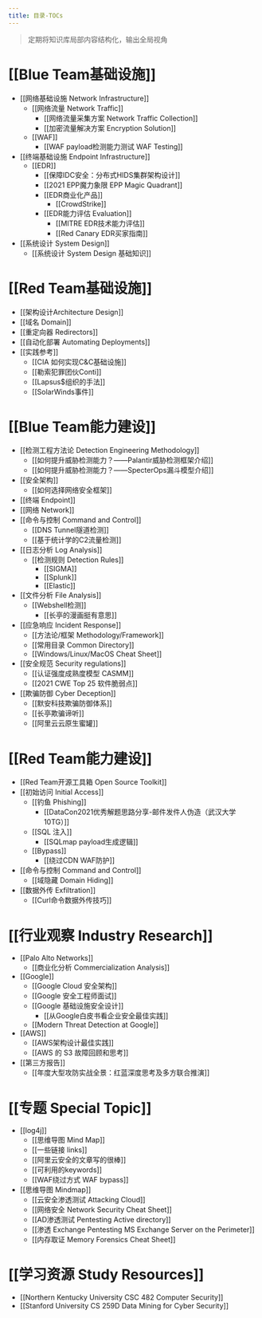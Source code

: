 ```yaml
---
title: 目录-TOCs
---
```

> 定期将知识库局部内容结构化，输出全局视角

# [[Blue Team基础设施]]
- [[网络基础设施 Network Infrastructure]]
	- [[网络流量 Network Traffic]]
		- [[网络流量采集方案 Network Traffic Collection]]
		- [[加密流量解决方案 Encryption Solution]]
	- [[WAF]]
		- [[WAF payload检测能力测试 WAF Testing]]
- [[终端基础设施 Endpoint Infrastructure]]
	- [[EDR]]
		- [[保障IDC安全：分布式HIDS集群架构设计]]
		- [[2021 EPP魔力象限 EPP Magic Quadrant]]
		- [[EDR商业化产品]]
			- [[CrowdStrike]]
		- [[EDR能力评估 Evaluation]]
			- [[MITRE EDR技术能力评估]]
			- [[Red Canary EDR买家指南]]
- [[系统设计 System Design]]
	- [[系统设计 System Design 基础知识]]

# [[Red Team基础设施]]
- [[架构设计Architecture Design]]
- [[域名 Domain]]
- [[重定向器 Redirectors]]
- [[自动化部署 Automating Deployments]]
- [[实践参考]]
	- [[CIA 如何实现C&C基础设施]]
	- [[勒索犯罪团伙Conti]]
	- [[Lapsus$组织的手法]]
	- [[SolarWinds事件]]

# [[Blue Team能力建设]]
- [[检测工程方法论 Detection Engineering Methodology]]
	- [[如何提升威胁检测能力？——Palantir威胁检测框架介绍]]
	- [[如何提升威胁检测能力？——SpecterOps漏斗模型介绍]]
- [[安全架构]]
	- [[如何选择网络安全框架]]
- [[终端 Endpoint]]
- [[网络 Network]]
- [[命令与控制 Command and Control]]
	- [[DNS Tunnel隧道检测]]
	- [[基于统计学的C2流量检测]]
- [[日志分析 Log Analysis]]
	- [[检测规则 Detection Rules]]
		- [[SIGMA]]
		- [[Splunk]]
		- [[Elastic]]
- [[文件分析 File Analysis]]
	- [[Webshell检测]]
		- [[长亭的漫画挺有意思]]
- [[应急响应 Incident Response]]
	- [[方法论/框架 Methodology/Framework]]
	- [[常用目录 Common Directory]]
	- [[Windows/Linux/MacOS Cheat Sheet]]
- [[安全规范 Security regulations]]
	- [[认证强度成熟度模型 CASMM]]
	- [[2021 CWE Top 25 软件脆弱点]]
- [[欺骗防御 Cyber Deception]]
	- [[默安科技欺骗防御体系]]
	- [[长亭欺骗谛听]]
	- [[阿里云云原生蜜罐]]

# [[Red Team能力建设]]
- [[Red Team开源工具箱 Open Source Toolkit]]
- [[初始访问 Initial Access]]
	- [[钓鱼 Phishing]]
		- [[DataCon2021优秀解题思路分享-邮件发件人伪造（武汉大学 10TG）]]
	- [[SQL 注入]]
		- [[SQLmap payload生成逻辑]]
	- [[Bypass]]
		- [[绕过CDN WAF防护]]
- [[命令与控制 Command and Control]]
	- [[域隐藏 Domain Hiding]]
- [[数据外传 Exfiltration]]
	- [[Curl命令数据外传技巧]]

# [[行业观察 Industry Research]]
- [[Palo Alto Networks]]
	- [[商业化分析 Commercialization Analysis]]
- [[Google]]
	- [[Google Cloud 安全架构]]
	- [[Google 安全工程师面试]]
	- [[Google 基础设施安全设计]]
		- [[从Google白皮书看企业安全最佳实践]]
	- [[Modern Threat Detection at Google]]
- [[AWS]]
	- [[AWS架构设计最佳实践]]
	- [[AWS 的 S3 故障回顾和思考]]
- [[第三方报告]]
	- [[年度大型攻防实战全景：红蓝深度思考及多方联合推演]]

# [[专题 Special Topic]]
- [[log4j]]
	- [[思维导图 Mind Map]]
	- [[一些链接 links]]
	- [[阿里云安全的文章写的很棒]]
	- [[可利用的keywords]]
	- [[WAF绕过方式 WAF bypass]]
- [[思维导图 Mindmap]]
	- [[云安全渗透测试 Attacking Cloud]]
	- [[网络安全 Network Security Cheat Sheet]]
	- [[AD渗透测试 Pentesting Active directory]]
	- [[渗透 Exchange Pentesting MS Exchange Server on the Perimeter]]
	- [[内存取证 Memory Forensics Cheat Sheet]]

# [[学习资源 Study Resources]]
- [[Northern Kentucky University CSC 482 Computer Security]]
- [[Stanford University CS 259D Data Mining for Cyber Security]]